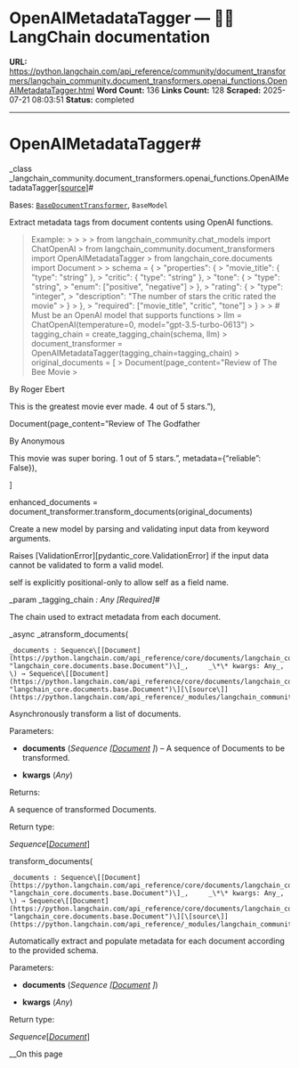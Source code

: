 # OpenAIMetadataTagger — 🦜🔗 LangChain  documentation

**URL:** https://python.langchain.com/api_reference/community/document_transformers/langchain_community.document_transformers.openai_functions.OpenAIMetadataTagger.html
**Word Count:** 136
**Links Count:** 128
**Scraped:** 2025-07-21 08:03:51
**Status:** completed

---

# OpenAIMetadataTagger\#

_class _langchain\_community.document\_transformers.openai\_functions.OpenAIMetadataTagger[\[source\]](https://python.langchain.com/api_reference/_modules/langchain_community/document_transformers/openai_functions.html#OpenAIMetadataTagger)\#     

Bases: [`BaseDocumentTransformer`](https://python.langchain.com/api_reference/core/documents/langchain_core.documents.transformers.BaseDocumentTransformer.html#langchain_core.documents.transformers.BaseDocumentTransformer "langchain_core.documents.transformers.BaseDocumentTransformer"), `BaseModel`

Extract metadata tags from document contents using OpenAI functions.

> Example: >      >      >      >     from langchain_community.chat_models import ChatOpenAI >     from langchain_community.document_transformers import OpenAIMetadataTagger >     from langchain_core.documents import Document >      >     schema = { >         "properties": { >             "movie_title": { "type": "string" }, >             "critic": { "type": "string" }, >             "tone": { >                 "type": "string", >                 "enum": ["positive", "negative"] >             }, >             "rating": { >                 "type": "integer", >                 "description": "The number of stars the critic rated the movie" >             } >         }, >         "required": ["movie_title", "critic", "tone"] >     } >      >     # Must be an OpenAI model that supports functions >     llm = ChatOpenAI(temperature=0, model="gpt-3.5-turbo-0613") >     tagging_chain = create_tagging_chain(schema, llm) >     document_transformer = OpenAIMetadataTagger(tagging_chain=tagging_chain) >     original_documents = [ >         Document(page_content="Review of The Bee Movie >     

By Roger Ebert

This is the greatest movie ever made. 4 out of 5 stars.”\),     

Document\(page\_content=”Review of The Godfather

By Anonymous

This movie was super boring. 1 out of 5 stars.”, metadata=\{“reliable”: False\}\),     

\]

enhanced\_documents = document\_transformer.transform\_documents\(original\_documents\)

Create a new model by parsing and validating input data from keyword arguments.

Raises \[ValidationError\]\[pydantic\_core.ValidationError\] if the input data cannot be validated to form a valid model.

self is explicitly positional-only to allow self as a field name.

_param _tagging\_chain _: Any_ _\[Required\]_\#     

The chain used to extract metadata from each document.

_async _atransform\_documents\(

    _documents : Sequence\[[Document](https://python.langchain.com/api_reference/core/documents/langchain_core.documents.base.Document.html#langchain_core.documents.base.Document "langchain_core.documents.base.Document")\]_,     _\*\* kwargs: Any_, \) → Sequence\[[Document](https://python.langchain.com/api_reference/core/documents/langchain_core.documents.base.Document.html#langchain_core.documents.base.Document "langchain_core.documents.base.Document")\][\[source\]](https://python.langchain.com/api_reference/_modules/langchain_community/document_transformers/openai_functions.html#OpenAIMetadataTagger.atransform_documents)\#     

Asynchronously transform a list of documents.

Parameters:     

  * **documents** \(_Sequence_ _\[_[_Document_](https://python.langchain.com/api_reference/core/documents/langchain_core.documents.base.Document.html#langchain_core.documents.base.Document "langchain_core.documents.base.Document") _\]_\) – A sequence of Documents to be transformed.

  * **kwargs** \(_Any_\)

Returns:     

A sequence of transformed Documents.

Return type:     

_Sequence_\[[_Document_](https://python.langchain.com/api_reference/core/documents/langchain_core.documents.base.Document.html#langchain_core.documents.base.Document "langchain_core.documents.base.Document")\]

transform\_documents\(

    _documents : Sequence\[[Document](https://python.langchain.com/api_reference/core/documents/langchain_core.documents.base.Document.html#langchain_core.documents.base.Document "langchain_core.documents.base.Document")\]_,     _\*\* kwargs: Any_, \) → Sequence\[[Document](https://python.langchain.com/api_reference/core/documents/langchain_core.documents.base.Document.html#langchain_core.documents.base.Document "langchain_core.documents.base.Document")\][\[source\]](https://python.langchain.com/api_reference/_modules/langchain_community/document_transformers/openai_functions.html#OpenAIMetadataTagger.transform_documents)\#     

Automatically extract and populate metadata for each document according to the provided schema.

Parameters:     

  * **documents** \(_Sequence_ _\[_[_Document_](https://python.langchain.com/api_reference/core/documents/langchain_core.documents.base.Document.html#langchain_core.documents.base.Document "langchain_core.documents.base.Document") _\]_\)

  * **kwargs** \(_Any_\)

Return type:     

_Sequence_\[[_Document_](https://python.langchain.com/api_reference/core/documents/langchain_core.documents.base.Document.html#langchain_core.documents.base.Document "langchain_core.documents.base.Document")\]

__On this page